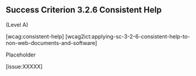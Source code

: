 ## Success Criterion 3.2.6 Consistent Help

(Level A)

[wcag:consistent-help]
[wcag2ict:applying-sc-3-2-6-consistent-help-to-non-web-documents-and-software]

Placeholder

[issue:XXXXX]
